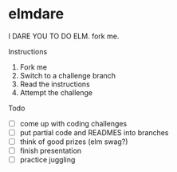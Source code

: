 # elmdare
I DARE YOU TO DO ELM. fork me.

Instructions

 1. Fork me
 2. Switch to a challenge branch
 3. Read the instructions
 4. Attempt the challenge


Todo

 - [ ] come up with coding challenges
 - [ ] put partial code and READMES into branches
 - [ ] think of good prizes (elm swag?)
 - [ ] finish presentation
 - [ ] practice juggling
